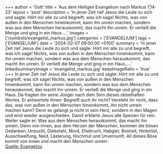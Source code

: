+++
author = 'Gott'
title = 'Aus dem Heiligen Evangelium nach Markus 7,14-23'
layout = 'post'
description = 'In jener Zeit rief Jesus die Leute zu sich und sagte: Hört mir alle zu und begreift, was ich sage! Nichts, was von außen in den Menschen hineinkommt, kann ihn unrein machen, sondern was aus dem Menschen herauskommt, das macht ihn unrein. Er verließ die Menge und ging in ein Haus.....'
images = ['/symbols/evangelist_markus.jpg']
categories = ['EVANGELIUM']
tags = ['EVANGELIUM']
date = '2024-02-07 09:00:00 +0100'
summary = 'In jener Zeit rief Jesus die Leute zu sich und sagte: Hört mir alle zu und begreift, was ich sage! Nichts, was von außen in den Menschen hineinkommt, kann ihn unrein machen, sondern was aus dem Menschen herauskommt, das macht ihn unrein. Er verließ die Menge und ging in ein Haus.....'
linkedsummaryImage = 'evangelist_markus.jpg'
keepImageRatio = 'true'
+++
In jener Zeit rief Jesus die Leute zu sich und sagte: Hört mir alle zu und begreift, was ich sage!
Nichts, was von außen in den Menschen hineinkommt, kann ihn unrein machen, sondern was aus dem Menschen herauskommt, das macht ihn unrein.
Er verließ die Menge und ging in ein Haus.
Da fragten ihn seine Jünger nach dem Sinn dieses rätselhaften Wortes.<!--more-->
Er antwortete ihnen: Begreift auch ihr nicht? Versteht ihr nicht, dass das, was von außen in den Menschen hineinkommt, ihn nicht unrein machen kann?
Denn es gelangt ja nicht in sein Herz, sondern in den Magen und wird wieder ausgeschieden. Damit erklärte Jesus alle Speisen für rein.
Weiter sagte er: Was aus dem Menschen herauskommt, das macht ihn unrein.
Denn von innen, aus dem Herzen der Menschen, kommen die bösen Gedanken, Unzucht, Diebstahl, Mord,
Ehebruch, Habgier, Bosheit, Hinterlist, Ausschweifung, Neid, Lästerung, Hochmut und Unvernunft.
All dieses Böse kommt von innen und macht den Menschen unrein.<br> [Quelle: Evangelizo](https://evangeliumtagfuertag.org/DE/gospel)